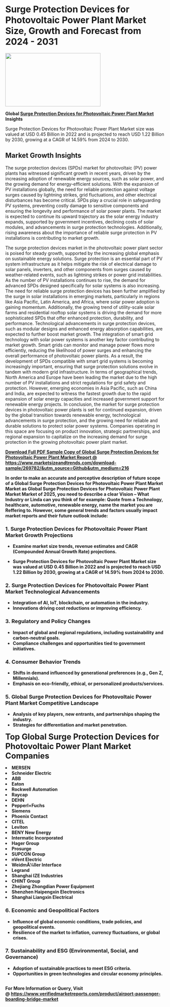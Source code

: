 <H1>Surge Protection Devices for Photovoltaic Power Plant Market Size, Growth and Forecast from 2024 - 2031</H1><img class="aligncenter size-medium wp-image-584254" src="https://thirdeyenews.in/wp-content/uploads/2024/09/Global-Market-Research-300x168.jpeg" alt="" width="300" height="168" /><p><strong>Global&nbsp;<a href="https://www.marketsizeandtrends.com/download-sample/269782/&amp;utm_source=Github&utm_medium=216">Surge Protection Devices for Photovoltaic Power Plant Market</a> Insights</strong></p><p>Surge Protection Devices for Photovoltaic Power Plant Market size was valued at USD 0.45 Billion in 2022 and is projected to reach USD 1.22 Billion by 2030, growing at a CAGR of 14.59% from 2024 to 2030.</p><p><h2>Market Growth Insights</h2> <p>The surge protection devices (SPDs) market for photovoltaic (PV) power plants has witnessed significant growth in recent years, driven by the increasing adoption of renewable energy sources, such as solar power, and the growing demand for energy-efficient solutions. With the expansion of PV installations globally, the need for reliable protection against voltage surges caused by lightning strikes, grid fluctuations, and other electrical disturbances has become critical. SPDs play a crucial role in safeguarding PV systems, preventing costly damage to sensitive components and ensuring the longevity and performance of solar power plants. The market is expected to continue its upward trajectory as the solar energy industry expands, supported by government incentives, declining costs of solar modules, and advancements in surge protection technologies. Additionally, rising awareness about the importance of reliable surge protection in PV installations is contributing to market growth.</p> <p><strong><a href="#"></a></strong></p> <p>The surge protection devices market in the photovoltaic power plant sector is poised for steady growth, supported by the increasing global emphasis on sustainable energy solutions. Surge protection is an essential part of PV system infrastructure as it helps mitigate the risk of electrical damage to solar panels, inverters, and other components from surges caused by weather-related events, such as lightning strikes or power grid instabilities. As the number of PV installations continues to rise, the demand for advanced SPDs designed specifically for solar systems is also increasing. The need for reliable surge protection devices has been further amplified by the surge in solar installations in emerging markets, particularly in regions like Asia Pacific, Latin America, and Africa, where solar power adoption is gaining momentum. Additionally, the growing trend of utility-scale solar farms and residential rooftop solar systems is driving the demand for more sophisticated SPDs that offer enhanced protection, durability, and performance. Technological advancements in surge protection devices, such as modular designs and enhanced energy absorption capabilities, are expected to further boost market growth. The integration of smart grid technology with solar power systems is another key factor contributing to market growth. Smart grids can monitor and manage power flows more efficiently, reducing the likelihood of power surges and enhancing the overall performance of photovoltaic power plants. As a result, the development of SPDs compatible with smart grid systems is becoming increasingly important, ensuring that surge protection solutions evolve in tandem with modern grid infrastructure. In terms of geographical trends, North America and Europe have been leading the market due to the high number of PV installations and strict regulations for grid safety and protection. However, emerging economies in Asia Pacific, such as China and India, are expected to witness the fastest growth due to the rapid expansion of solar energy capacities and increased government support for renewable energy projects. In conclusion, the market for surge protection devices in photovoltaic power plants is set for continued expansion, driven by the global transition towards renewable energy, technological advancements in surge protection, and the growing need for reliable and durable solutions to protect solar power systems. Companies operating in this space are focusing on product innovation, strategic partnerships, and regional expansion to capitalize on the increasing demand for surge protection in the growing photovoltaic power plant market.</p> <p><strong><a href="#"></p><p><span class=""><strong>Download Full PDF Sample Copy of Global Surge Protection Devices for Photovoltaic Power Plant Market Report</strong> @ <a href="https://www.marketsizeandtrends.com/download-sample/269782/&amp;utm_source=Github&utm_medium=216" target="_blank">https://www.marketsizeandtrends.com/download-sample/269782/&amp;utm_source=Github&utm_medium=216</a></span></p><p>In order to make an accurate and perceptive description of future scope of a Global&nbsp;Surge Protection Devices for Photovoltaic Power Plant Market Market as Global&nbsp;Surge Protection Devices for Photovoltaic Power Plant Market Market of 2025, you need to describe a clear Vision &ndash; What Industry or Linda can you think of for example: Quote from a Technology, healthcare, automotive, renewable energy, name the market you are Reffering to. However, some general trends and factors usually impact market reports and their future outlook include:</p><h3>1.&nbsp;<strong>Surge Protection Devices for Photovoltaic Power Plant Market Growth Projections</strong></h3><ul><li>Examine market size trends, revenue estimates and CAGR (Compounded Annual Growth Rate) projections.</li><li><p>Surge Protection Devices for Photovoltaic Power Plant Market size was valued at USD 0.45 Billion in 2022 and is projected to reach USD 1.22 Billion by 2030, growing at a CAGR of 14.59% from 2024 to 2030.</p></li></ul><h3>2.&nbsp;<strong>Surge Protection Devices for Photovoltaic Power Plant Market Technological Advancements</strong></h3><ul><li>Integration of AI, IoT, blockchain, or automation in the industry.</li><li>Innovations driving cost reductions or improving efficiency.</li></ul><h3>3.&nbsp;<strong>Regulatory and Policy Changes</strong></h3><ul><li>Impact of global and regional regulations, including sustainability and carbon-neutral goals.</li><li>Compliance challenges and opportunities tied to government initiatives.</li></ul><h3>4.&nbsp;<strong>Consumer Behavior Trends</strong></h3><ul><li>Shifts in demand influenced by generational preferences (e.g., Gen Z, Millennials).</li><li>Emphasis on eco-friendly, ethical, or personalized products/services.</li></ul><h3>5.&nbsp;<strong>Global Surge Protection Devices for Photovoltaic Power Plant Market Competitive Landscape</strong></h3><ul><li>Analysis of key players, new entrants, and partnerships shaping the industry.</li><li>Strategies for differentiation and market penetration.</li></ul><p data-pm-slice="1 1 []"><span style="color: inherit; font-family: inherit; font-size: 25px;">Top Global Surge Protection Devices for Photovoltaic Power Plant Market Companies</span></p><div class="" data-test-id=""><p><li>MERSEN</li><li> Schneider Electric</li><li> ABB</li><li> Eaton</li><li> Rockwell Automation</li><li> Raycap</li><li> DEHN</li><li> Pepperl+Fuchs</li><li> Siemens</li><li> Phoenix Contact</li><li> CITEL</li><li> Leviton</li><li> BENY New Energy</li><li> Intermatic Incorporated</li><li> Hager Group</li><li> Prosurge</li><li> SUPCON Group</li><li> nVent Electric</li><li> WeidmÃ¼ller Interface</li><li> Legrand</li><li> Shanghai IZE Industries</li><li> CHINT Group</li><li> Zhejiang Zhongdian Power Equipment</li><li> Shenzhen Haipengxin Electronics</li><li> Shanghai Liangxin Electrical</li></p></div><h3>6.&nbsp;<strong>Economic and Geopolitical Factors</strong></h3><ul><li>Influence of global economic conditions, trade policies, and geopolitical events.</li><li>Resilience of the market to inflation, currency fluctuations, or global crises.</li></ul><h3>7.&nbsp;<strong>Sustainability and ESG (Environmental, Social, and Governance)</strong></h3><ul><li>Adoption of sustainable practices to meet ESG criteria.</li><li>Opportunities in green technologies and circular economy principles.</li></ul><h2><strong style="font-size: 14px;">For More Information or Query, Visit @&nbsp;</strong><a style="background-color: #ffffff; font-size: 14px;" href="https://www.marketsizeandtrends.com/report/surge-protection-devices-for-photovoltaic-power-plant-market/" target="_blank">https://www.verifiedmarketreports.com/product/airport-passenger-boarding-bridge-market</a></h2>
